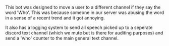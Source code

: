 This bot was designed to move a user to a different channel if they say the word 'Who'. This was because someone in our server was abusing the word in a sense of a recent trend and it got annoying. 

It also has a logging system to send all speech picked up to a seperate discord text channel (which we mute but is there for auditing purposes) and send a 'who' counter to the main general text channel. 